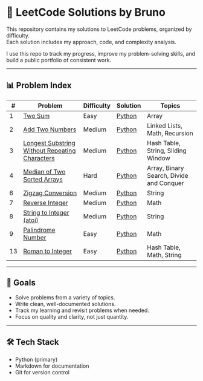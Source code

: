 # 🧠 LeetCode Solutions by Bruno

This repository contains my solutions to LeetCode problems, organized by difficulty.  
Each solution includes my approach, code, and complexity analysis.

I use this repo to track my progress, improve my problem-solving skills, and build a public portfolio of consistent work.

---

## 📊 Problem Index

| #   | Problem                                                                                                                         | Difficulty | Solution                                                          | Topics                                   |
| --- | ------------------------------------------------------------------------------------------------------------------------------- | ---------- | ----------------------------------------------------------------- | ---------------------------------------- |
| 1   | [Two Sum](https://leetcode.com/problems/two-sum/)                                                                               | Easy       | [Python](easy/two-sum.py)                                         | Array                                    |
| 2   | [Add Two Numbers](https://leetcode.com/problems/add-two-numbers/)                                                               | Medium     | [Python](medium/add-two-numbers.py)                               | Linked Lists, Math, Recursion            |
| 3   | [Longest Substring Without Repeating Characters](https://leetcode.com/problems/longest-substring-without-repeating-characters/) | Medium     | [Python](medium/longest-substring-without-repeting-characters.py) | Hash Table, String, Sliding Window       |
| 4   | [Median of Two Sorted Arrays](https://leetcode.com/problems/median-of-two-sorted-arrays)                                        | Hard       | [Python](hard/median-of-two-sorted-arrays.py)                     | Array, Binary Search, Divide and Conquer |
| 6   | [Zigzag Conversion](https://leetcode.com/problems/zigzag-conversion/)                                                           | Medium     | [Python](medium/zizag-conversion.py)                              | String                                   |
| 7   | [Reverse Integer](https://leetcode.com/problems/palindrome-number/)                                                             | Medium     | [Python](medium/reverse-interger.py)                              | Math                                     |
| 8   | [String to Integer (atoi)](https://leetcode.com/problems/string-to-integer-atoi)                                                | Medium     | [Python](medium/string-to-integer-atoi.py)                        | String                                   |
| 9   | [Palindrome Number](https://leetcode.com/problems/palindrome-number/)                                                           | Easy       | [Python](easy/palindrome-number.py)                               | Math                                     |
| 13  | [Roman to Integer](https://leetcode.com/problems/roman-to-integer/)                                                             | Easy       | [Python](easy/roman-to-integer.py)                                | Hash Table, Math, String                 |

---

## 🚀 Goals

- Solve problems from a variety of topics.
- Write clean, well-documented solutions.
- Track my learning and revisit problems when needed.
- Focus on quality and clarity, not just quantity.

---

## 🛠️ Tech Stack

- Python (primary)
- Markdown for documentation
- Git for version control
